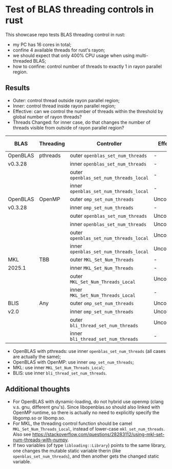 # Test of BLAS threading controls in rust

This showcase repo tests BLAS threading control in rust:
- my PC has 16 cores in total;
- confine 4 available threads for rust's rayon;
- we should expect that only 400% CPU usage when using multi-threaded BLAS;
- how to confine: control number of threads to exactly 1 in rayon parallel region.

## Results

- Outer: control thread outside rayon parallel region;
- Inner: control thread inside rayon parallel region;
- Effective: can we control the number of threads within the threshold by global number of rayon threads?
- Threads Changed: for inner case, do that changes the number of threads visible from outside of rayon parallel region?

| BLAS | Threading | Controller | Effective | Threads Changed |
|--|--|--|--|--|
| OpenBLAS | pthreads | outer `openblas_set_num_threads`       | -            | Changed |
| v0.3.28  |          | inner `openblas_set_num_threads`       | -            | Changed |
|          |          | outer `openblas_set_num_threads_local` | -            | Changed |
|          |          | inner `openblas_set_num_threads_local` | -            | Changed |
| OpenBLAS | OpenMP   | outer `omp_set_num_threads`            | Uncontrolled | Changed |
| v0.3.28  |          | inner `omp_set_num_threads`            | -            | -       |
|          |          | outer `openblas_set_num_threads`       | Uncontrolled | -       |
|          |          | inner `openblas_set_num_threads`       | Uncontrolled | -       |
|          |          | outer `openblas_set_num_threads_local` | Uncontrolled | -       |
|          |          | inner `openblas_set_num_threads_local` | Uncontrolled | -       |
| MKL      | TBB      | outer `MKL_Set_Num_Threads`            | -            | Changed |
| 2025.1   |          | inner `MKL_Set_Num_Threads`            | -            | Changed |
|          |          | outer `MKL_Set_Num_Threads_Local`      | Uncontrolled | Changed |
|          |          | inner `MKL_Set_Num_Threads_Local`      | -            | -       |
| BLIS     | Any      | outer `omp_set_num_threads`            | Uncontrolled | Changed |
| v2.0     |          | inner `omp_set_num_threads`            | Uncontrolled | -       |
|          |          | outer `bli_thread_set_num_threads`     | Uncontrolled | Changed |
|          |          | inner `bli_thread_set_num_threads`     | -            | -       |

- OpenBLAS with pthreads: use inner `openblas_set_num_threads` (all cases are actually the same);
- OpenBLAS with OpenMP: use inner `omp_set_num_threads`;
- MKL: use inner `MKL_Set_Num_Threads_Local`;
- BLIS: use inner `bli_thread_set_num_threads`.

## Additional thoughts

- For OpenBLAS with dynamic-loading, do not hybrid use openmp (clang v.s. gnu, different gnu's). Since libopenblas.so should also linked with OpenMP runtime, so there is actually no need to explicitly specify the libgomp.so or libomp.so. 
- For MKL, the threading control function should be camel `MKL_Set_Num_Threads_Local`, instead of lower-case `mkl_set_num_threads`. Also see <https://stackoverflow.com/questions/28283112/using-mkl-set-num-threads-with-numpy>.
- If two variables (of type `libloading::Library`) points to the same library, one changes the mutable static variable therin (like `openblas_set_num_threads`), and then another gets the changed static variable.

